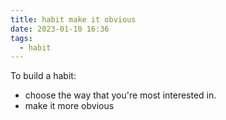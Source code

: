 ```yaml
---
title: habit make it obvious
date: 2023-01-10 16:36
tags:
  - habit
---
```


To build a habit:

- choose the way that you're most interested in.
- make it more obvious
